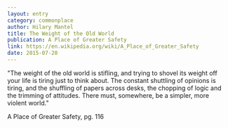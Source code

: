 ```yaml
---
layout: entry
category: commonplace
author: Hilary Mantel
title: The Weight of the Old World
publication: A Place of Greater Safety
link: https://en.wikipedia.org/wiki/A_Place_of_Greater_Safety
date: 2015-07-20
---
```


"The weight of the old world is stifling, and trying to shovel its weight off your life is tiring just to think about. The constant shuttling of opinions is tiring, and the shuffling of papers across desks, the chopping of logic and the trimming of attitudes. There must, somewhere, be a simpler, more violent world."

A Place of Greater Safety, pg. 116
